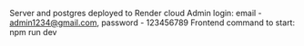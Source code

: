 Server and postgres deployed to Render cloud 
Admin login: email - admin1234@gmail.com, password - 123456789
Frontend command to start: npm run dev

